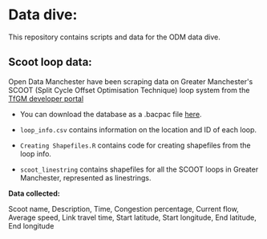 # Data dive:

 This repository contains scripts and data for the ODM data dive.
 

## Scoot loop data:

Open Data Manchester have been scraping data on Greater Manchester's SCOOT (Split Cycle Offset Optimisation Technique) loop system from the [TfGM developer portal](https://developer.tfgm.com) 

 - You can download the database as a .bacpac file [here](https://odmblob.blob.core.windows.net/dbdumps/odm-2021-2-18-19-0.bacpac).

 - `loop_info.csv` contains information on the location and ID of each loop.

 - `Creating Shapefiles.R` contains code for creating shapefiles from the loop info.
 
 - `scoot_linestring` contains shapefiles for all the SCOOT loops in Greater Manchester, represented as linestrings. 

**Data collected:**

Scoot name,
Description,
Time,
Congestion percentage,
Current flow,
Average speed,
Link travel time,
Start latitude,
Start longitude,
End latitude,
End longitude

